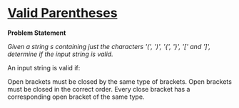 # [Valid Parentheses](https://leetcode.com/problems/valid-parentheses/description/)

**Problem Statement**

_Given a string s containing just the characters '(', ')', '{', '}', '[' and ']', determine if the input string is valid._

An input string is valid if:

Open brackets must be closed by the same type of brackets.
Open brackets must be closed in the correct order.
Every close bracket has a corresponding open bracket of the same type.
